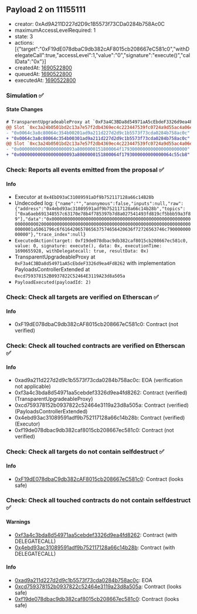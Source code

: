 ## Payload 2 on 11155111

- creator: 0xAd9A211D227d2D9c1B5573f73CDa0284b758Ac0C
- maximumAccessLevelRequired: 1
- state: 3
- actions: [{"target":"0xF19dE078dbaC9db382cAF8015cb208667eC581c0","withDelegateCall":true,"accessLevel":1,"value":"0","signature":"execute()","callData":"0x"}]
- createdAt: [1690522800](https://sepolia.etherscan.io/tx/0x78a33d213e5c30b5deb342e129c57e0ba00009b118790a8befe02610e5c14e98)
- queuedAt: [1690522800](https://sepolia.etherscan.io/tx/0xc2c3881f9278657cddc115e2f81ed51a5e1fddbf8992c68314f0a61869fc75ae)
- executedAt: [1690522800](https://sepolia.etherscan.io/tx/0x311dc19aa08a739d2ff5f4bbf174331f4d8461d87b76dfe2eadb184c05251037)

### Simulation :white_check_mark:

#### State Changes

```diff
# TransparentUpgradeableProxy at `0xF3a4C3BDa8d54971aA5cEbdeF3326d9ea4Fd8262` with implementation PayloadsControllerExtended at `0xcd759378152B0937822C52464E3119A23d8a505a`
@@ Slot `0xc3a24b0501bd2c13a7e57f2db4369ec4c223447539fc0724a9d55ac4a06ebd4d` @@
- "0x0064c3a8c80064c354b00201ad9a211d227d2d9c1b5573f73cda0284b758ac0c"
+ "0x0064c3a8c80064c354b00301ad9a211d227d2d9c1b5573f73cda0284b758ac0c"
@@ Slot `0xc3a24b0501bd2c13a7e57f2db4369ec4c223447539fc0724a9d55ac4a06ebd4e` @@
- "0x000000000000000000093a8000000151800064f1793000000000000000000000"
+ "0x000000000000000000093a8000000151800064f1793000000000000064c55cb8"
```
### Check: Reports all events emitted from the proposal :white_check_mark:

#### Info

- Executor at `0x4EbD93aC31089591aDf9b752117128a66c14B28b`
- Undecoded log: `{"name":"","anonymous":false,"inputs":null,"raw":{"address":"0x4ebd93ac31089591adf9b752117128a66c14b28b","topics":["0xa6aeb691348557c63170e78b4f785397b7d8a027541493fd819cf5bbb59a3f89"],"data":"0x0000000000000000000000000000000000000000000000000000000000000020000000000000000000000000000000000000000000000000000000000000001a5061796c6f616420657865637574656420636f72726563746c79000000000000"},"trace_index":null}`
- `ExecutedAction(target: 0xf19de078dbac9db382caf8015cb208667ec581c0, value: 0, signature: execute(), data: 0x, executionTime: 1690655928, withDelegatecall: true, resultData: 0x)`
- TransparentUpgradeableProxy at `0xF3a4C3BDa8d54971aA5cEbdeF3326d9ea4Fd8262` with implementation PayloadsControllerExtended at `0xcd759378152B0937822C52464E3119A23d8a505a`
- `PayloadExecuted(payloadId: 2)`

### Check: Check all targets are verified on Etherscan :white_check_mark:

#### Info

- 0xF19dE078dbaC9db382cAF8015cb208667eC581c0: Contract (not verified)

### Check: Check all touched contracts are verified on Etherscan :white_check_mark:

#### Info

- 0xad9a211d227d2d9c1b5573f73cda0284b758ac0c: EOA (verification not applicable)
- 0xf3a4c3bda8d54971aa5cebdef3326d9ea4fd8262: Contract (verified) (TransparentUpgradeableProxy)
- 0xcd759378152b0937822c52464e3119a23d8a505a: Contract (verified) (PayloadsControllerExtended)
- 0x4ebd93ac31089591adf9b752117128a66c14b28b: Contract (verified) (Executor)
- 0xf19de078dbac9db382caf8015cb208667ec581c0: Contract (not verified)

### Check: Check all targets do not contain selfdestruct :white_check_mark:

#### Info

- [0xF19dE078dbaC9db382cAF8015cb208667eC581c0](https://sepolia.etherscan.io/address/0xF19dE078dbaC9db382cAF8015cb208667eC581c0): Contract (looks safe)

### Check: Check all touched contracts do not contain selfdestruct :white_check_mark:

#### Warnings

- [0xf3a4c3bda8d54971aa5cebdef3326d9ea4fd8262](https://sepolia.etherscan.io/address/0xf3a4c3bda8d54971aa5cebdef3326d9ea4fd8262): Contract (with DELEGATECALL)
- [0x4ebd93ac31089591adf9b752117128a66c14b28b](https://sepolia.etherscan.io/address/0x4ebd93ac31089591adf9b752117128a66c14b28b): Contract (with DELEGATECALL)

#### Info

- [0xad9a211d227d2d9c1b5573f73cda0284b758ac0c](https://sepolia.etherscan.io/address/0xad9a211d227d2d9c1b5573f73cda0284b758ac0c): EOA
- [0xcd759378152b0937822c52464e3119a23d8a505a](https://sepolia.etherscan.io/address/0xcd759378152b0937822c52464e3119a23d8a505a): Contract (looks safe)
- [0xf19de078dbac9db382caf8015cb208667ec581c0](https://sepolia.etherscan.io/address/0xf19de078dbac9db382caf8015cb208667ec581c0): Contract (looks safe)

